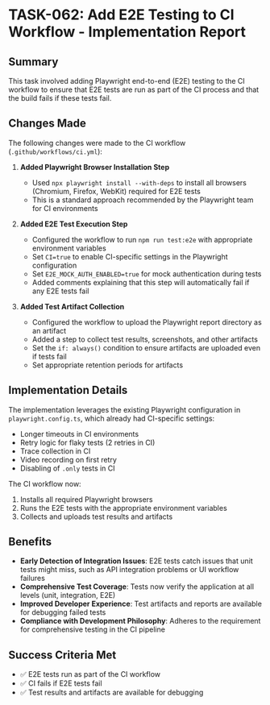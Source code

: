 # TASK-062: Add E2E Testing to CI Workflow - Implementation Report

## Summary

This task involved adding Playwright end-to-end (E2E) testing to the CI workflow to ensure that E2E tests are run as part of the CI process and that the build fails if these tests fail.

## Changes Made

The following changes were made to the CI workflow (`.github/workflows/ci.yml`):

1. **Added Playwright Browser Installation Step**
   - Used `npx playwright install --with-deps` to install all browsers (Chromium, Firefox, WebKit) required for E2E tests
   - This is a standard approach recommended by the Playwright team for CI environments

2. **Added E2E Test Execution Step**
   - Configured the workflow to run `npm run test:e2e` with appropriate environment variables
   - Set `CI=true` to enable CI-specific settings in the Playwright configuration
   - Set `E2E_MOCK_AUTH_ENABLED=true` for mock authentication during tests
   - Added comments explaining that this step will automatically fail if any E2E tests fail

3. **Added Test Artifact Collection**
   - Configured the workflow to upload the Playwright report directory as an artifact
   - Added a step to collect test results, screenshots, and other artifacts
   - Set the `if: always()` condition to ensure artifacts are uploaded even if tests fail
   - Set appropriate retention periods for artifacts

## Implementation Details

The implementation leverages the existing Playwright configuration in `playwright.config.ts`, which already had CI-specific settings:

- Longer timeouts in CI environments
- Retry logic for flaky tests (2 retries in CI)
- Trace collection in CI
- Video recording on first retry
- Disabling of `.only` tests in CI

The CI workflow now:
1. Installs all required Playwright browsers
2. Runs the E2E tests with the appropriate environment variables
3. Collects and uploads test results and artifacts

## Benefits

- **Early Detection of Integration Issues**: E2E tests catch issues that unit tests might miss, such as API integration problems or UI workflow failures
- **Comprehensive Test Coverage**: Tests now verify the application at all levels (unit, integration, E2E)
- **Improved Developer Experience**: Test artifacts and reports are available for debugging failed tests
- **Compliance with Development Philosophy**: Adheres to the requirement for comprehensive testing in the CI pipeline

## Success Criteria Met

- ✅ E2E tests run as part of the CI workflow
- ✅ CI fails if E2E tests fail
- ✅ Test results and artifacts are available for debugging